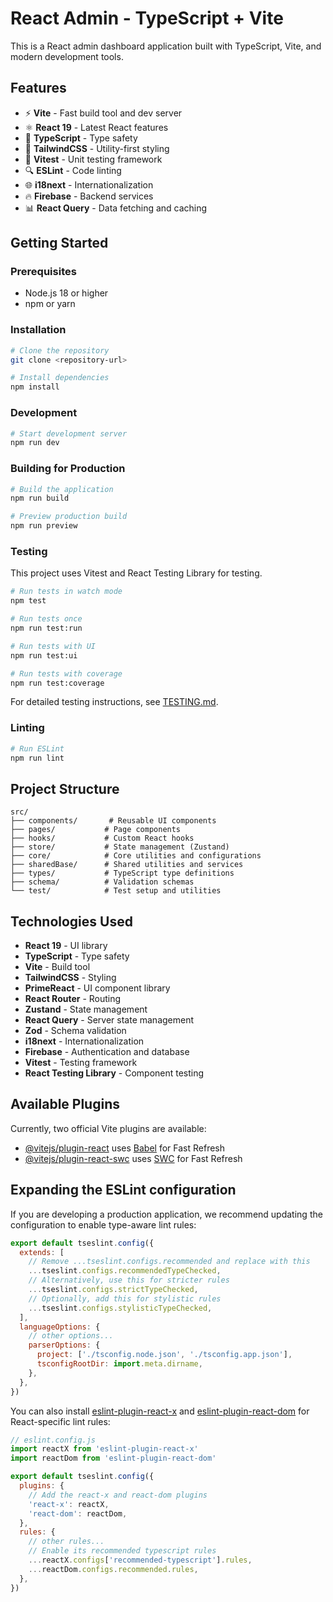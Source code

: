 # React Admin - TypeScript + Vite

This is a React admin dashboard application built with TypeScript, Vite, and modern development tools.

## Features

- ⚡️ **Vite** - Fast build tool and dev server
- ⚛️ **React 19** - Latest React features
- 🔷 **TypeScript** - Type safety
- 🎨 **TailwindCSS** - Utility-first styling
- 🧪 **Vitest** - Unit testing framework
- 🔍 **ESLint** - Code linting
- 🌐 **i18next** - Internationalization
- 🔥 **Firebase** - Backend services
- 📊 **React Query** - Data fetching and caching

## Getting Started

### Prerequisites

- Node.js 18 or higher
- npm or yarn

### Installation

```bash
# Clone the repository
git clone <repository-url>

# Install dependencies
npm install
```

### Development

```bash
# Start development server
npm run dev
```

### Building for Production

```bash
# Build the application
npm run build

# Preview production build
npm run preview
```

### Testing

This project uses Vitest and React Testing Library for testing.

```bash
# Run tests in watch mode
npm test

# Run tests once
npm run test:run

# Run tests with UI
npm run test:ui

# Run tests with coverage
npm run test:coverage
```

For detailed testing instructions, see [TESTING.md](./TESTING.md).

### Linting

```bash
# Run ESLint
npm run lint
```

## Project Structure

```
src/
├── components/       # Reusable UI components
├── pages/           # Page components
├── hooks/           # Custom React hooks
├── store/           # State management (Zustand)
├── core/            # Core utilities and configurations
├── sharedBase/      # Shared utilities and services
├── types/           # TypeScript type definitions
├── schema/          # Validation schemas
└── test/            # Test setup and utilities
```

## Technologies Used

- **React 19** - UI library
- **TypeScript** - Type safety
- **Vite** - Build tool
- **TailwindCSS** - Styling
- **PrimeReact** - UI component library
- **React Router** - Routing
- **Zustand** - State management
- **React Query** - Server state management
- **Zod** - Schema validation
- **i18next** - Internationalization
- **Firebase** - Authentication and database
- **Vitest** - Testing framework
- **React Testing Library** - Component testing

## Available Plugins

Currently, two official Vite plugins are available:

- [@vitejs/plugin-react](https://github.com/vitejs/vite-plugin-react/blob/main/packages/plugin-react/README.md) uses [Babel](https://babeljs.io/) for Fast Refresh
- [@vitejs/plugin-react-swc](https://github.com/vitejs/vite-plugin-react-swc) uses [SWC](https://swc.rs/) for Fast Refresh

## Expanding the ESLint configuration

If you are developing a production application, we recommend updating the configuration to enable type-aware lint rules:

```js
export default tseslint.config({
  extends: [
    // Remove ...tseslint.configs.recommended and replace with this
    ...tseslint.configs.recommendedTypeChecked,
    // Alternatively, use this for stricter rules
    ...tseslint.configs.strictTypeChecked,
    // Optionally, add this for stylistic rules
    ...tseslint.configs.stylisticTypeChecked,
  ],
  languageOptions: {
    // other options...
    parserOptions: {
      project: ['./tsconfig.node.json', './tsconfig.app.json'],
      tsconfigRootDir: import.meta.dirname,
    },
  },
})
```

You can also install [eslint-plugin-react-x](https://github.com/Rel1cx/eslint-react/tree/main/packages/plugins/eslint-plugin-react-x) and [eslint-plugin-react-dom](https://github.com/Rel1cx/eslint-react/tree/main/packages/plugins/eslint-plugin-react-dom) for React-specific lint rules:

```js
// eslint.config.js
import reactX from 'eslint-plugin-react-x'
import reactDom from 'eslint-plugin-react-dom'

export default tseslint.config({
  plugins: {
    // Add the react-x and react-dom plugins
    'react-x': reactX,
    'react-dom': reactDom,
  },
  rules: {
    // other rules...
    // Enable its recommended typescript rules
    ...reactX.configs['recommended-typescript'].rules,
    ...reactDom.configs.recommended.rules,
  },
})
```
